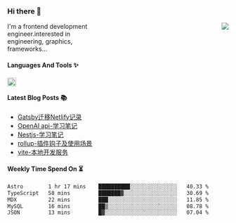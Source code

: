 <!--
**zhaohuanyuu/zhaohuanyuu** is a ✨ _special_ ✨ repository because its `README.md` (this file) appears on your GitHub profile.
-->

### Hi there 👋

<picture>
  <source media="(prefers-color-scheme: dark)" srcset="https://github-readme-stats.vercel.app/api?username=zhaohuanyuu&count_private=true&show_icons=true&theme=city_lights&hide_title=true">
  <img align="right" src="https://github-readme-stats.vercel.app/api?username=zhaohuanyuu&count_private=true&show_icons=true&hide_title=true">
</picture>

<p align="left" style="width:40%">I'm a frontend development engineer.interested in engineering, graphics, frameworks...</p>

#### Languages And Tools ✨

<img align="left" height="20" src="https://skillicons.dev/icons?i=js,ts,nodejs,rust,react,vue,svelte,gatsby,graphql,nestjs" />

</br>

#### Latest Blog Posts 📚
<!-- BLOG-POST-LIST:START -->
- [Gatsby迁移Netlify记录](https://auu.zone/post/cloud-unit)
- [OpenAI api-学习笔记](https://auu.zone/post/openai-note)
- [Nestjs-学习笔记](https://auu.zone/post/nest-basic)
- [rollup-插件钩子及使用场景](https://auu.zone/post/rollup-plugin)
- [vite-本地开发服务](https://auu.zone/post/vite-server)
<!-- BLOG-POST-LIST:END -->

#### Weekly Time Spend On ⏳
<!--START_SECTION:waka-->

```txt
Astro        1 hr 17 mins    ██████████░░░░░░░░░░░░░░░   40.33 %
TypeScript   58 mins         ███████▓░░░░░░░░░░░░░░░░░   30.69 %
MDX          22 mins         ███░░░░░░░░░░░░░░░░░░░░░░   11.85 %
MySQL        16 mins         ██▒░░░░░░░░░░░░░░░░░░░░░░   08.78 %
JSON         13 mins         █▓░░░░░░░░░░░░░░░░░░░░░░░   07.04 %
```

<!--END_SECTION:waka-->
